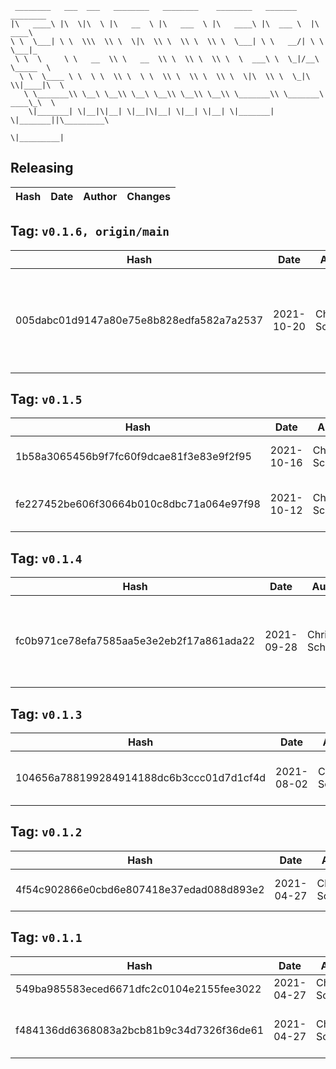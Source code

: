 ```
 ________   ___  ___   ________   ________    ________   _______    ________      
|\   ____\ |\  \|\  \ |\   __  \ |\   ___  \ |\   ____\ |\  ___ \  |\   ____\     
\ \  \___| \ \  \\\  \\ \  \|\  \\ \  \\ \  \\ \  \___| \ \   __/| \ \  \___|_    
 \ \  \     \ \   __  \\ \   __  \\ \  \\ \  \\ \  \  ___\ \  \_|/__\ \_____  \   
  \ \  \____ \ \  \ \  \\ \  \ \  \\ \  \\ \  \\ \  \|\  \\ \  \_|\ \\|____|\  \  
   \ \_______\\ \__\ \__\\ \__\ \__\\ \__\\ \__\\ \_______\\ \_______\ ____\_\  \ 
    \|_______| \|__|\|__| \|__|\|__| \|__| \|__| \|_______| \|_______||\_________\
                                                                      \|_________|
```

## Releasing
| Hash | Date | Author | Changes |
|------|------|--------|---------|


 ## Tag: `v0.1.6, origin/main`
| Hash | Date | Author | Changes |
|------|------|--------|---------|
| 005dabc01d9147a80e75e8b828edfa582a7a2537 | 2021-10-20 | Chris Schubert | Committing project and assembly management changes before regenerating project files |


 ## Tag: `v0.1.5`
| Hash | Date | Author | Changes |
|------|------|--------|---------|
| 1b58a3065456b9f7fc60f9dcae81f3e83e9f2f95 | 2021-10-16 | Chris Schubert | More project cleanup and refactoring |
| fe227452be606f30664b010c8dbc71a064e97f98 | 2021-10-12 | Chris Schubert | Code cleanup and project restructuring |


 ## Tag: `v0.1.4`
| Hash | Date | Author | Changes |
|------|------|--------|---------|
| fc0b971ce78efa7585aa5e3e2eb2f17a861ada22 | 2021-09-28 | Chris Schubert | Updating packaging and publishing npm strategy and package.json |


 ## Tag: `v0.1.3`
| Hash | Date | Author | Changes |
|------|------|--------|---------|
| 104656a788199284914188dc6b3ccc01d7d1cf4d | 2021-08-02 | Chris Schubert | Packaging and publishing updates |


 ## Tag: `v0.1.2`
| Hash | Date | Author | Changes |
|------|------|--------|---------|
| 4f54c902866e0cbd6e807418e37edad088d893e2 | 2021-04-27 | Chris Schubert | Adding meta files |


 ## Tag: `v0.1.1`
| Hash | Date | Author | Changes |
|------|------|--------|---------|
| 549ba985583eced6671dfc2c0104e2155fee3022 | 2021-04-27 | Chris Schubert | Adding meta files |
| f484136dd6368083a2bcb81b9c34d7326f36de61 | 2021-04-27 | Chris Schubert | Setting up fork of nav mesh components |
